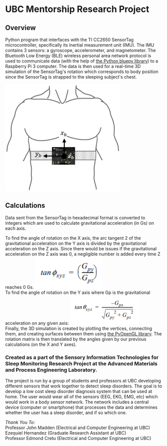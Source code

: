 # UBC Mentorship Research Project
## Overview
Python program that interfaces with the TI CC2650 SensorTag microcontroller, specifically its inertial measurement unit (IMU). The IMU contains 3 sensors: a gyroscope, accelerometer, and magnetometer. The Bluetooth Low Energy (BLE) wireless personal area network protocol is used to communicate data (with the help of [the Python bluepy library](http://ianharvey.github.io/bluepy-doc/ "Bluepy Documentation")) to a Raspberry Pi 3 computer. The data is then used for a real-time 3D simulation of the SensorTag's rotation which corresponds to body position since the SensorTag is strapped to the sleeping subject's chest.

![Position on chest](README-files/sensortag-position.png)

## Calculations
Data sent from the SensorTag in hexadecimal format is converted to integers which are used to calculate gravitational acceleration (in Gs) on each axis. 

To find the angle of rotation on the X axis, the arc tangent 2 of the gravitational acceleration on the Y axis is divided by the gravitational acceleration on the Z axis. Since there would be issues if the gravitational acceleration on the Z axis was 0, a negligible number is added every time Z reaches 0 Gs.
![X axis calculation](README-files/x-calculation-2.png)  
To find the angle of rotation on the Y axis where Gp is the gravitational acceleration on any given axis:
![Y axis calculation](README-files/y-calculation-2.png)  
Finally, the 3D simulation is created by plotting the vertices, connecting them, and creating surfaces between them using [the PyOpenGL library](http://pyopengl.sourceforge.net/ "PyOpenGL library"). The rotation matrix is then translated by the angles given by our previous calculations (on the X and Y axes).

### Created as a part of the Sensory Information Technologies for Sleep Monitoring Research Project at the Advanced Materials and Process Engineering Laboratory.

The project is run by a group of students and professors at UBC developing different sensors that work together to detect sleep disorders. The goal is to develop a low cost sleep disorder diagnosis system that can be used at home. The user would wear all of the sensors (EEG, EKG, EMG, etc) which would work in a body sensor network. The network includes a central device (computer or smartphone) that processes the data and determines whether the user has a sleep disorder, and if so which one.

*Thank You To:*  
Professor John Madden (Electrical and Computer Engineering at UBC)  
Ezequiel Hernandez (Graduate Research Assistant at UBC)  
Professor Edmond Cretu (Electrical and Computer Engineering at UBC)  
